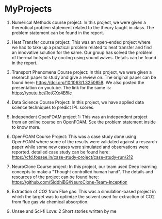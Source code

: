 # MyProjects
1) Numerical Methods course project:
In this project, we were given a thereotical problem statement related to the theory taught in class. The problem statement can be found in the report.

2) Heat Transfer course project: This was an open-ended project where we had to take up a practical problem related to heat transfer and find an innovative solution for the same. Our group has solved the problem of thermal hotspots by cooling using sound waves. Details can be found in the report.

3) Transport Phenomena Course project: In this project, we were given a research paper to study and give a review on. The original paper can be found here: https://doi.org/10.1063/1.3250858. We also posted the presentation on youtube. The link for the same is: https://youtu.be/RotCXe4B5Ic 

4) Data Science Course Project: In this project, we have applied data science techniques to predict IPL scores.

5) Independent OpenFOAM project 1: This was an independent project from an online course on OpenFOAM. See the problem statement inside to know more.

6) OpenFOAM Course Project: This was a case study done using OpenFOAM where some of the results were validated against a research paper while some new cases were simulated and observations were reported. detailed case study can be found here: https://cfd.fossee.in/case-study-project/case-study-run/212 

7) NeuroClone Course project: In this project, our team used Deep learning concepts to make a "Thought controlled human hand". The details and resources of the project can be found here: https://github.com/SiddhiBG/NeuroClone-Team-Inception
   
8) Extraction of CO2 from Flue gas: This was a simulation-based project in which the target was to optimize the solvent used for extraction of CO2 from flue gas via chemical absorption. 

9) Unsee and Sci-fi Love: 2 Short stories written by me
